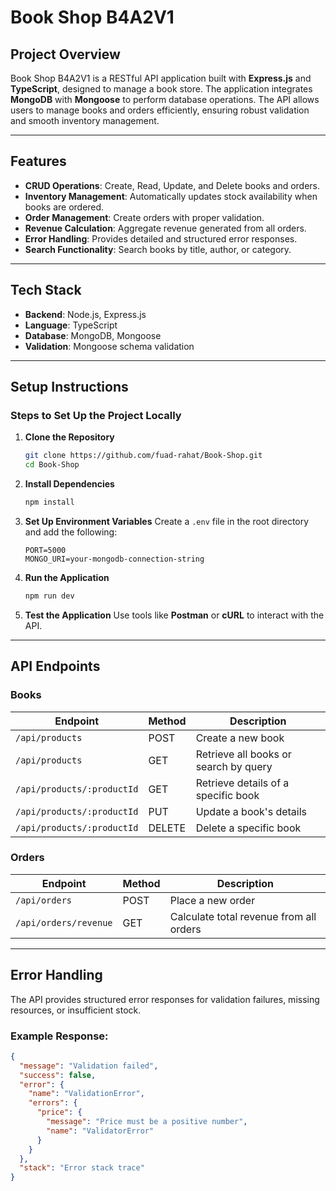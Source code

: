 
# **Book Shop B4A2V1**


## **Project Overview**

Book Shop B4A2V1 is a RESTful API application built with **Express.js** and **TypeScript**, designed to manage a book store. The application integrates **MongoDB** with **Mongoose** to perform database operations. The API allows users to manage books and orders efficiently, ensuring robust validation and smooth inventory management.

---

## **Features**

- **CRUD Operations**: Create, Read, Update, and Delete books and orders.
- **Inventory Management**: Automatically updates stock availability when books are ordered.
- **Order Management**: Create orders with proper validation.
- **Revenue Calculation**: Aggregate revenue generated from all orders.
- **Error Handling**: Provides detailed and structured error responses.
- **Search Functionality**: Search books by title, author, or category.

---

## **Tech Stack**

- **Backend**: Node.js, Express.js
- **Language**: TypeScript
- **Database**: MongoDB, Mongoose
- **Validation**: Mongoose schema validation

---

## **Setup Instructions**



### **Steps to Set Up the Project Locally**
1. **Clone the Repository**
   ```bash
   git clone https://github.com/fuad-rahat/Book-Shop.git
   cd Book-Shop
   ```

2. **Install Dependencies**
   ```bash
   npm install
   ```

3. **Set Up Environment Variables**
   Create a `.env` file in the root directory and add the following:
   ```plaintext
   PORT=5000
   MONGO_URI=your-mongodb-connection-string
   ```

4. **Run the Application**
   ```bash
   npm run dev
   ```

5. **Test the Application**
   Use tools like **Postman** or **cURL** to interact with the API.

---

## **API Endpoints**

### **Books**

| Endpoint                  | Method | Description                              |
|---------------------------|--------|------------------------------------------|
| `/api/products`           | POST   | Create a new book                        |
| `/api/products`           | GET    | Retrieve all books or search by query    |
| `/api/products/:productId`| GET    | Retrieve details of a specific book      |
| `/api/products/:productId`| PUT    | Update a book's details                  |
| `/api/products/:productId`| DELETE | Delete a specific book                   |

### **Orders**

| Endpoint            | Method | Description                               |
|---------------------|--------|-------------------------------------------|
| `/api/orders`       | POST   | Place a new order                         |
| `/api/orders/revenue`| GET   | Calculate total revenue from all orders   |

---

## **Error Handling**

The API provides structured error responses for validation failures, missing resources, or insufficient stock.

### Example Response:
```json
{
  "message": "Validation failed",
  "success": false,
  "error": {
    "name": "ValidationError",
    "errors": {
      "price": {
        "message": "Price must be a positive number",
        "name": "ValidatorError"
      }
    }
  },
  "stack": "Error stack trace"
}
```
